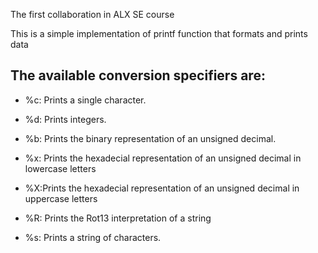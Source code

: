 The first collaboration in ALX SE course

This is a simple implementation of printf function that formats and prints data

The available conversion specifiers are:
---

* %c: Prints a single character.

* %d: Prints integers.

* %b: Prints the binary representation of an unsigned decimal.

* %x: Prints the hexadecial representation of an unsigned decimal in lowercase letters

* %X:Prints the hexadecial representation of an unsigned decimal in uppercase letters

* %R: Prints the Rot13 interpretation of a string

* %s: Prints a string of characters.